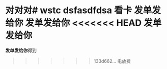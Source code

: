 对对对# wstc
dsfasdfdsa
**看卡**
**发单发给你**
**发单发给你**
<<<<<<< HEAD
**发单发给你**
=======
**发单发给你**得到
>>>>>>> 133d662... 电放费
